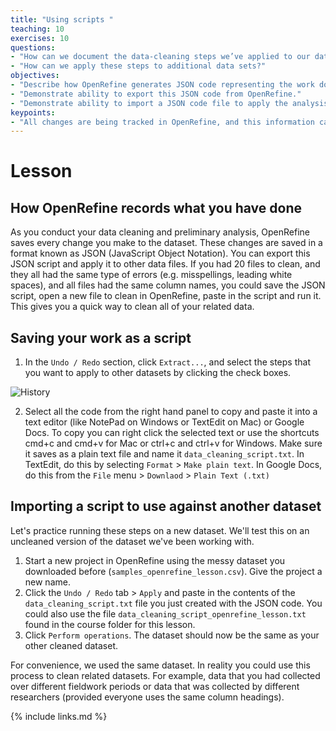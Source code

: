 ```yaml
---
title: "Using scripts "
teaching: 10
exercises: 10
questions:
- "How can we document the data-cleaning steps we’ve applied to our data?"
- "How can we apply these steps to additional data sets?"
objectives:
- "Describe how OpenRefine generates JSON code representing the work done in an analysis session."
- "Demonstrate ability to export this JSON code from OpenRefine."
- "Demonstrate ability to import a JSON code file to apply the analysis to another dataset."
keypoints:
- "All changes are being tracked in OpenRefine, and this information can be used for scripts for future analyses or reproducing an analysis."
---
```


# Lesson

## How OpenRefine records what you have done

As you conduct your data cleaning and preliminary analysis, OpenRefine saves every change you make to the dataset. These
changes are saved in a format known as JSON (JavaScript Object Notation). You can export this JSON script and apply it to other data files. If you had 20 files to clean, and they all had the same type of errors (e.g. misspellings, leading white spaces), and all
files had the same column names, you could save the JSON script, open a new file to clean in OpenRefine, paste in the script and run it.
This gives you a quick way to clean all of your related data.

## Saving your work as a script

1. In the `Undo / Redo` section, click `Extract...`, and select the steps that you want to apply to other datasets by clicking the check boxes.

![History](../fig/history.png)

2. Select all the code from the right hand panel to copy and paste it into a text editor (like NotePad on Windows or TextEdit on Mac) or Google Docs. To copy you can right click the selected text or use the shortcuts cmd+c and cmd+v for Mac or ctrl+c and ctrl+v for Windows.
Make sure it saves as a plain text file and name it `data_cleaning_script.txt`. In TextEdit, do this by selecting `Format` > `Make plain text`. In Google Docs, do this from the `File` menu > `Downlaod` > `Plain Text (.txt)`

## Importing a script to use against another dataset

Let's practice running these steps on a new dataset. We'll test this on an uncleaned version of the dataset we've been working with.

1. Start a new project in OpenRefine using the messy dataset you downloaded before (`samples_openrefine_lesson.csv`). Give the project a new name.  
2. Click the `Undo / Redo` tab > `Apply` and paste in the contents of the `data_cleaning_script.txt` file you just created  with the JSON code. You could also use the file `data_cleaning_script_openrefine_lesson.txt` found in the course folder for this lesson.
3. Click `Perform operations`. The dataset should now be the same as your other cleaned dataset.

For convenience, we used the same dataset. In reality you could use this process to clean related datasets. For example, data that you had collected over different fieldwork periods or data that was collected by different researchers (provided everyone uses the same column headings). 

{% include links.md %}
